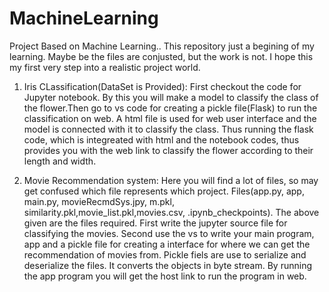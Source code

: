# MachineLearning
Project Based on Machine Learning..
This repository just a begining of my learning. Maybe be the files are conjusted, but the work is not. I hope this my first very step into a realistic project world.

1. Iris CLassification(DataSet is Provided): First checkout the code for Jupyter notebook. By this you will make a model to classify the class of the flower.Then go to vs code for creating a pickle file(Flask) to run the classification on web. A html file is used for web user interface and the model is connected with it to classify the class. Thus running the flask code, which is integreated with html and the notebook codes, thus provides you with the web link to classify the flower according to their length and width.       

2. Movie Recommendation system: Here you will find a lot of files, so may get confused which file represents which project. Files(app.py, app, main.py, movieRecmdSys.jpy, m.pkl, similarity.pkl,movie_list.pkl,movies.csv, .ipynb_checkpoints). The above given are the files required. First write the jupyter source file for classifying the movies. Second use the vs to write your main program, app and a pickle file for creating a interface for where we can get the recommendation of movies from. Pickle fiels are use to serialize and deserialize the files. It converts the objects in byte stream. By running the app program you will get the host link to run the program in web. 
